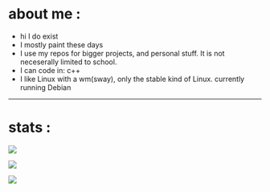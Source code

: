 # about me :

- hi I do exist
- I mostly paint these days
- I use my repos for bigger projects, and personal stuff. It is not neceserally limited to school.
- I can code in: c++
- I like Linux with a wm(sway), only the stable kind of Linux. currently running Debian

------------

# stats :

![](https://github-readme-stats.vercel.app/api?username=Overionised&theme=gruvbox&hide_border=true&include_all_commits=true&count_private=true)<br/>

![](https://github-readme-streak-stats.herokuapp.com/?user=Overionised&theme=gruvbox&hide_border=true)<br/>

![](https://github-readme-stats.vercel.app/api/top-langs/?username=Overionised&theme=gruvbox&hide_border=true&include_all_commits=true&count_private=true&layout=donut)
